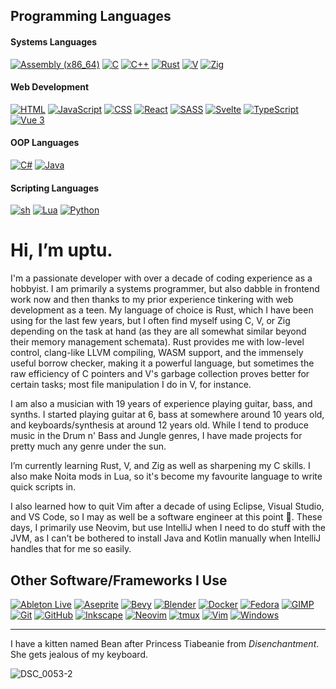 ## Programming Languages

#### Systems Languages
[![Assembly (x86_64)](https://img.shields.io/badge/assembly%20(x64)-black?style=for-the-badge&logo=AssemblyScript)](https://en.wikipedia.org/wiki/X86_assembly_language)
[![C](https://img.shields.io/badge/c-black?style=for-the-badge&logo=c)](https://www.iso.org/standard/74528.html)
[![C++](https://img.shields.io/badge/c++-black?style=for-the-badge&logo=cplusplus)](https://isocpp.org/)
[![Rust](https://img.shields.io/badge/rust-black?style=for-the-badge&logo=rust)](https://www.rust-lang.org/)
[![V](https://img.shields.io/badge/v-black?style=for-the-badge&logo=v)](https://vlang.io/)
[![Zig](https://img.shields.io/badge/Zig-black?style=for-the-badge&logo=Zig)](https://ziglang.org/)

#### Web Development
[![HTML](https://img.shields.io/badge/HTML-black?style=for-the-badge&logo=html5)](https://html.spec.whatwg.org/)
[![JavaScript](https://img.shields.io/badge/JavaScript-black?style=for-the-badge&logo=javascript)](https://www.ecma-international.org/publications-and-standards/standards/ecma-262/)
[![CSS](https://img.shields.io/badge/CSS-black?style=for-the-badge&logo=CSS3)](https://www.w3.org/TR/CSS/#css)
[![React](https://img.shields.io/badge/React-black?style=for-the-badge&logo=react)](https://react.dev/)
[![SASS](https://img.shields.io/badge/SASS-black?style=for-the-badge&logo=sass)](https://sass-lang.com/)
[![Svelte](https://img.shields.io/badge/Svelte-black?style=for-the-badge&logo=svelte)](https://svelte.dev/)
[![TypeScript](https://img.shields.io/badge/TypeScript-black?style=for-the-badge&logo=TypeScript)](https://www.typescriptlang.org/)
[![Vue 3](https://img.shields.io/badge/Vue-black?style=for-the-badge&logo=vue.js)](https://vuejs.org/)

#### OOP Languages
[![C#](https://img.shields.io/badge/c%23-black?style=for-the-badge&logo=csharp)](https://learn.microsoft.com/en-us/dotnet/csharp/)
[![Java](https://img.shields.io/badge/Java-black?style=for-the-badge&logo=openJDK)](https://www.java.com/en/)

#### Scripting Languages
[![sh](https://img.shields.io/badge/sh-black?style=for-the-badge&logo=gnubash)](https://www.gnu.org/software/bash/)
[![Lua](https://img.shields.io/badge/Lua-black?style=for-the-badge&logo=lua)](http://www.lua.org/)
[![Python](https://img.shields.io/badge/Python-black?style=for-the-badge&logo=python)](https://www.python.org/)

# Hi, I’m uptu.

I'm a passionate developer with over a decade of coding experience as a hobbyist. I am primarily a systems programmer, but also dabble in frontend work now and then thanks to my prior experience tinkering with web development as a teen. My language of choice is Rust, which I have been using for the last few years, but I often find myself using C, V, or Zig depending on the task at hand (as they are all somewhat similar beyond their memory management schemata). Rust provides me with low-level control, clang-like LLVM compiling, WASM support, and the immensely useful borrow checker, making it a powerful language, but sometimes the raw efficiency of C pointers and V's garbage collection proves better for certain tasks; most file manipulation I do in V, for instance.

I am also a musician with 19 years of experience playing guitar, bass, and synths. I started playing guitar at 6, bass at somewhere around 10 years old, and keyboards/synthesis at around 12 years old. While I tend to produce music in the Drum n' Bass and Jungle genres, I have made projects for pretty much any genre under the sun.

I’m currently learning Rust, V, and Zig as well as sharpening my C skills. I also make Noita mods in Lua, so it's become my favourite language to write quick scripts in.

I also learned how to quit Vim after a decade of using Eclipse, Visual Studio, and VS Code, so I may as well be a software engineer at this point 🗿. These days, I primarily use Neovim, but use IntelliJ when I need to do stuff with the JVM, as I can't be bothered to install Java and Kotlin manually when IntelliJ handles that for me so easily.

## Other Software/Frameworks I Use
[![Ableton Live](https://img.shields.io/badge/Ableton%20Live-black?style=for-the-badge&logo=abletonlive)](https://www.ableton.com/en/live/)
[![Aseprite](https://img.shields.io/badge/Aseprite-black?style=for-the-badge&logo=aseprite)](https://www.aseprite.org/)
[![Bevy](https://img.shields.io/badge/Bevy-black?style=for-the-badge&logo=twitter)](https://bevyengine.org/)
[![Blender](https://img.shields.io/badge/Blender-black?style=for-the-badge&logo=blender)](https://www.blender.org/)
[![Docker](https://img.shields.io/badge/Docker-black?style=for-the-badge&logo=docker)](https://www.docker.com)
[![Fedora](https://img.shields.io/badge/Fedora-black?style=for-the-badge&logo=fedora)](https://www.fedoraproject.org/)
[![GIMP](https://img.shields.io/badge/GIMP-black?style=for-the-badge&logo=gimp)](https://www.gimp.org/)
[![Git](https://img.shields.io/badge/Git-black?style=for-the-badge&logo=git)](https://git-scm.com/)
[![GitHub](https://img.shields.io/badge/GitHub-black?style=for-the-badge&logo=github)](https://github.com/uptudev)
[![Inkscape](https://img.shields.io/badge/Inkscape-black?style=for-the-badge&logo=inkscape)](https://inkscape.org/)
[![Neovim](https://img.shields.io/badge/neovim-black?style=for-the-badge&logo=neovim)](https://neovim.io/)
[![tmux](https://img.shields.io/badge/tmux-black?style=for-the-badge&logo=tmux)](https://github.com/tmux/tmux)
[![Vim](https://img.shields.io/badge/Vim-black?style=for-the-badge&logo=Vim)](https://www.vim.org/)
[![Windows](https://img.shields.io/badge/Windows-black?style=for-the-badge&logo=Windows)](https://www.microsoft.com/en-us/windows)

___

I have a kitten named Bean after Princess Tiabeanie from *Disenchantment*. She gets jealous of my keyboard.

![DSC_0053-2](https://user-images.githubusercontent.com/91502176/211142366-fc9d4b03-c626-48cd-b58d-de90267d0dbe.jpg)
